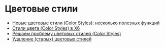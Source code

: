 # Цветовые стили

* [Новые цветовые стили (Color Styles): несколько полезных функций](novye-tsvetovye-stili-color-styles-neskolko-poleznykh-funktsiy/index.md)
* [Стили цвета (Color Styles) в X6](stili-tsveta-color-styles-v-coreldraw-x6/index.md)
* [Решаем проблему цветовых стилей (Color Styles)](reshaem-problemu-tsvetovykh-stiley-color-styles/index.md)
* [Удаление (старых) цветовых стилей](udalenie-tsvetovykh-stiley/index.md)
